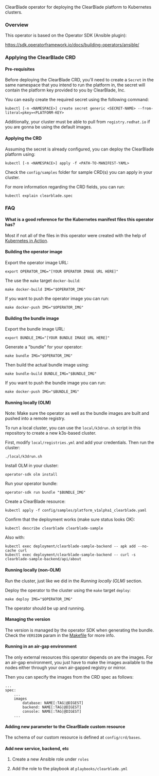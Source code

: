 
ClearBlade operator for deploying the ClearBlade platform to Kubernetes clusters.

### Overview

This operator is based on the Operator SDK (Ansible plugin):

https://sdk.operatorframework.io/docs/building-operators/ansible/

### Applying the ClearBlade CRD

#### Pre-requisites

Before deploying the ClearBlade CRD, you'll need to create a `Secret` in the
same namespace that you intend to run the platform in, the secret will contain
the platform key provided to you by ClearBlade, Inc.

You can easily create the required secret using the following command:

```
kubectl [-n <NAMESPACE>] create secret generic <SECRET-NAME> --from-literal=pkey=<PLATFORM-KEY>
```

Additionally, your cluster must be able to pull from `registry.redhat.io` if you
are gonna be using the default images.

#### Applying the CRD

Assuming the secret is already configured, you can deploy the ClearBlade platform using:

```
kubectl [-n <NAMESPACE>] apply -f <PATH-TO-MANIFEST-YAML>
```

Check the `config/samples` folder for sample CRD(s) you can apply in your cluster.

For more information regarding the CRD fields, you can run:

```
kubectl explain clearblade.spec
```

### FAQ

#### What is a good reference for the Kubernetes manifest files this operator has?

[kubernetes-in-action]: https://www.manning.com/books/kubernetes-in-action

Most if not all of the files in this operator were created with the help of
[Kubernetes in Action][kubernetes-in-action].

#### Building the operator image

Export the operator image URL:

```
export OPERATOR_IMG="[YOUR OPERATOR IMAGE URL HERE]"
```

The use the `make` target `docker-build`:


```
make docker-build IMG="$OPERATOR_IMG"
```

If you want to push the operator image you can run:

```
make docker-push IMG="$OPERATOR_IMG"
```

#### Building the bundle image

Export the bundle image URL:

```
export BUNDLE_IMG="[YOUR BUNDLE IMAGE URL HERE]"
```

Generate a "bundle" for your operator:

```
make bundle IMG="$OPERATOR_IMG"
```

Then build the actual bundle image using:

```
make bundle-build BUNDLE_IMG="$BUNDLE_IMG"
```

If you want to push the bundle image you can run:

```
make docker-push IMG="$BUNDLE_IMG"
```

#### Running locally (OLM)

Note: Make sure the operator as well as the bundle images are built and pushed into
a remote registry.

To run a local cluster, you can use the `local/k3drun.sh` script in this repository
to create a new k3s-based cluster.

First, modify `local/registries.yml` and add your credentials. Then run the cluster:

```
./local/k3drun.sh
```

Install OLM in your cluster:

```
operator-sdk olm install
```

Run your operator bundle:

```
operator-sdk run bundle "$BUNDLE_IMG"
```

Create a ClearBlade resource:

```
kubectl apply -f config/samples/platform_v1alpha1_clearblade.yaml
```

Confirm that the deployment works (make sure status looks OK):

```
kubectl describe clearblade clearblade-sample
```

Also with:

```
kubectl exec deployment/clearblade-sample-backend -- apk add --no-cache curl
kubectl exec deployment/clearblade-sample-backend -- curl -s clearblade-sample-backend/api/about
```

#### Running locally (non-OLM)

Run the cluster, just like we did in the *Running locally (OLM)* section.

Deploy the operator to the cluster using the `make` target `deploy`:

```
make deploy IMG="$OPERATOR_IMG"
```

The operator should be up and running.

#### Managing the version

The version is managed by the operator SDK when generating the bundle. Check
the `VERSION` param in the [Makefile](Makefile) for more info.

#### Running in an air-gap environment

The only external resources this operator depends on are the images. For an air-gap
environment, you just have to make the images available to the nodes either through
your own air-gapped registry or mirror.

Then you can specify the images from the CRD spec as follows:

```
...
spec:
    ...
    images
        database: NAME[:TAG|@DIGEST]
        backend: NAME[:TAG|@DIGEST]
        console: NAME[:TAG|@DIGEST]
    ...
```

#### Adding new parameter to the ClearBlade custom resource

The schema of our custom resource is defined at `config/crd/bases`.

#### Add new service, backend, etc

1. Create a new Ansible role under `roles`

2. Add the role to the playbook at `playbooks/clearblade.yml`
